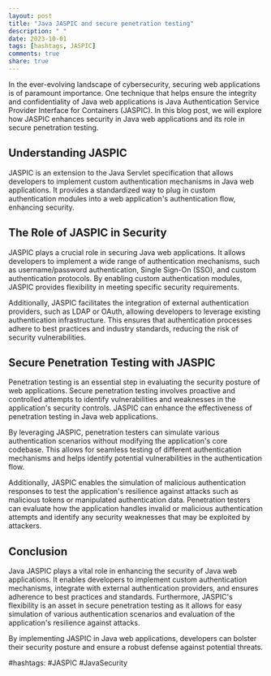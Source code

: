 ```yaml
---
layout: post
title: "Java JASPIC and secure penetration testing"
description: " "
date: 2023-10-01
tags: [hashtags, JASPIC]
comments: true
share: true
---
```


In the ever-evolving landscape of cybersecurity, securing web applications is of paramount importance. One technique that helps ensure the integrity and confidentiality of Java web applications is Java Authentication Service Provider Interface for Containers (JASPIC). In this blog post, we will explore how JASPIC enhances security in Java web applications and its role in secure penetration testing.

## Understanding JASPIC

JASPIC is an extension to the Java Servlet specification that allows developers to implement custom authentication mechanisms in Java web applications. It provides a standardized way to plug in custom authentication modules into a web application's authentication flow, enhancing security.

## The Role of JASPIC in Security

JASPIC plays a crucial role in securing Java web applications. It allows developers to implement a wide range of authentication mechanisms, such as username/password authentication, Single Sign-On (SSO), and custom authentication protocols. By enabling custom authentication modules, JASPIC provides flexibility in meeting specific security requirements.

Additionally, JASPIC facilitates the integration of external authentication providers, such as LDAP or OAuth, allowing developers to leverage existing authentication infrastructure. This ensures that authentication processes adhere to best practices and industry standards, reducing the risk of security vulnerabilities.

## Secure Penetration Testing with JASPIC

Penetration testing is an essential step in evaluating the security posture of web applications. Secure penetration testing involves proactive and controlled attempts to identify vulnerabilities and weaknesses in the application's security controls. JASPIC can enhance the effectiveness of penetration testing in Java web applications.

By leveraging JASPIC, penetration testers can simulate various authentication scenarios without modifying the application's core codebase. This allows for seamless testing of different authentication mechanisms and helps identify potential vulnerabilities in the authentication flow.

Additionally, JASPIC enables the simulation of malicious authentication responses to test the application's resilience against attacks such as malicious tokens or manipulated authentication data. Penetration testers can evaluate how the application handles invalid or malicious authentication attempts and identify any security weaknesses that may be exploited by attackers.

## Conclusion

Java JASPIC plays a vital role in enhancing the security of Java web applications. It enables developers to implement custom authentication mechanisms, integrate with external authentication providers, and ensures adherence to best practices and standards. Furthermore, JASPIC's flexibility is an asset in secure penetration testing as it allows for easy simulation of various authentication scenarios and evaluation of the application's resilience against attacks.

By implementing JASPIC in Java web applications, developers can bolster their security posture and ensure a robust defense against potential threats.

#hashtags: #JASPIC #JavaSecurity